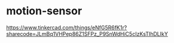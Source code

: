 # motion-sensor
https://www.tinkercad.com/things/eNfG5R6fK1r?sharecode=JLmBq1VHPep86Z1SFPz_P9SnWdHiC5cIzKsTIhDLIkY

